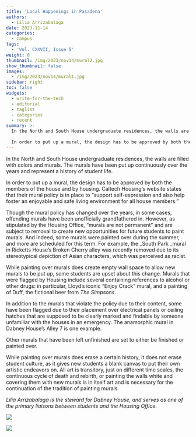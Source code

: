```yaml
---
title: 'Local Happenings in Pasadena'
authors:
  - Lilia Arrizabalaga
date: 2023-11-14
categories:
  - Campus
tags:
  - 'Vol. CXXVII, Issue 5'
weight: 0
thumbnail: /img/2023/nov14/mural2.jpg
show_thumbnail: false
images:
  - /img/2023/nov14/mural1.jpg
sidebar: right
toc: false
widgets:
  - write-for-the-tech
  - editorial
  - taglist
  - categories
  - recent
summary: >-
  In the North and South House undergraduate residences, the walls are filled with colors and murals. The murals have been put up continuously over the years and represent a history of student life. 
  
  In order to put up a mural, the design has to be approved by both the members of the house and by housing. Caltech Housing’s website states that their mural policy is in place to “support self-expression and also help foster an enjoyable and safe living environment for all house members.” 
---
```


In the North and South House undergraduate residences, the walls are filled with colors and murals. The murals have been put up continuously over the years and represent a history of student life. 

In order to put up a mural, the design has to be approved by both the members of the house and by housing. Caltech Housing’s website states that their mural policy is in place to “support self-expression and also help foster an enjoyable and safe living environment for all house members.” 

Though the mural policy has changed over the years, in some cases, offending murals have been unofficially grandfathered in. However, as stipulated by the Housing Office, “murals are not permanent” and are subject to removal to create new opportunities for future students to paint murals. And indeed, some murals were painted over during the summer, and more are scheduled for this term. For example, the _South Park _mural in Ricketts House’s Broken Cherry alley was recently removed due to its stereotypical depiction of Asian characters, which was perceived as racist.

While painting over murals does create empty wall space to allow new murals to be put up, some students are upset about this change. Murals that were flagged by Housing include several containing references to alcohol or other drugs: in particular, Lloyd’s iconic “Enjoy Crack” mural, and a painting of Duff, the fictional beer from _The Simpsons_.

In addition to the murals that violate the policy due to their content, some have been flagged due to their placement over electrical panels or ceiling hatches that are supposed to be clearly marked and findable by someone unfamiliar with the houses in an emergency. The anamorphic mural in Dabney House’s Alley 7 is one example.

Other murals that have been left unfinished are set to either be finished or painted over.

While painting over murals does erase a certain history, it does not erase student culture, as it gives new students a blank canvas to put their own artistic endeavors on. All art is transitory, just on different time scales, the continuous cycle of death and rebirth, or painting the walls white and covering them with new murals is in itself art and is necessary for the continuation of the tradition of painting murals.

_Lilia Arrizabalaga is the steward for Dabney House, and serves as one of the primary liaisons between students and the Housing Office._




![](/img/2023/nov14/mural2.jpg)



![](/img/2023/nov14/mural1.jpg)

